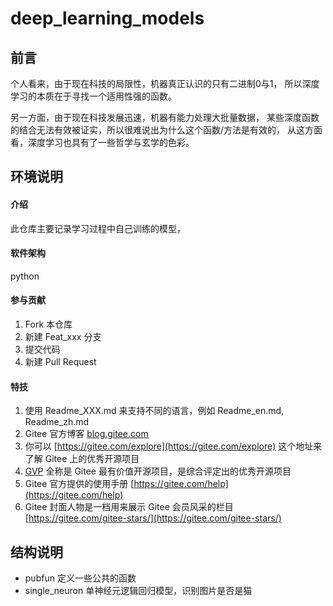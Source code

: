 # deep_learning_models

## 前言

个人看来，由于现在科技的局限性，机器真正认识的只有二进制0与1，
所以深度学习的本质在于寻找一个适用性强的函数。

另一方面，由于现在科技发展迅速，机器有能力处理大批量数据，
某些深度函数的结合无法有效被证实，所以很难说出为什么这个函数/方法是有效的，
从这方面看，深度学习也具有了一些哲学与玄学的色彩。


## 环境说明

#### 介绍
此仓库主要记录学习过程中自己训练的模型，

#### 软件架构
python

#### 参与贡献

1.  Fork 本仓库
2.  新建 Feat_xxx 分支
3.  提交代码
4.  新建 Pull Request

#### 特技

1.  使用 Readme\_XXX.md 来支持不同的语言，例如 Readme\_en.md, Readme\_zh.md
2.  Gitee 官方博客 [blog.gitee.com](https://blog.gitee.com)
3.  你可以 [https://gitee.com/explore](https://gitee.com/explore) 这个地址来了解 Gitee 上的优秀开源项目
4.  [GVP](https://gitee.com/gvp) 全称是 Gitee 最有价值开源项目，是综合评定出的优秀开源项目
5.  Gitee 官方提供的使用手册 [https://gitee.com/help](https://gitee.com/help)
6.  Gitee 封面人物是一档用来展示 Gitee 会员风采的栏目 [https://gitee.com/gitee-stars/](https://gitee.com/gitee-stars/)




## 结构说明

- pubfun 定义一些公共的函数
- single_neuron 单神经元逻辑回归模型，识别图片是否是猫


